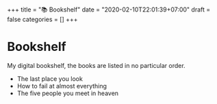 +++
title = "📚 Bookshelf"
date = "2020-02-10T22:01:39+07:00"
draft = false
categories = []
+++

# Bookshelf

My digital bookshelf, the books are listed in no particular order.

- The last place you look
- How to fail at almost everything
- The five people you meet in heaven
